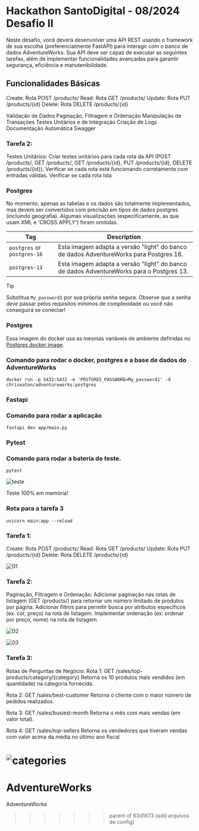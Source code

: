 
# Hackathon SantoDigital - 08/2024 Desafio II

Neste desafio, você deverá desenvolver uma API REST usando o framework de sua escolha (preferencialmente FastAPI) para interagir com o banco de dados AdventureWorks.
Sua API deve ser capaz de executar as seguintes tarefas, além de implementar funcionalidades avançadas para garantir segurança, eficiência e manutenibilidade.

## Funcionalidades Básicas

Create: Rota POST /products/
Read: Rota GET /products/
Update: Rota PUT /products/{id}
Delete: Rota DELETE /products/{id}

Validação de Dados
Paginação, Filtragem e Ordenação
Manipulação de Transações
Testes Unitários e de Integração
Criação de Logs
Documentação Automática Swagger

### Tarefa 2:

Testes Unitários: Criar testes unitários para cada rota da API (POST /products/, GET /products/, GET /products/{id}, PUT /products/{id}, DELETE /products/{id}).
Verificar se cada rota está funcionando corretamente com entradas válidas. Verificar se cada rota lida

### Postgres

No momento, apenas as tabelas e os dados são totalmente implementados, mas devem ser convertidos com precisão em tipos de dados postgres (incluindo geografia).
Algumas visualizações (especificamente, as que usam XML e 'CROSS APPLY') foram omitidas.

| Tag                         | Description                                                                              |
| --------------------------- | ---------------------------------------------------------------------------------------- |
| `postgres` or `postgres-16` | Esta imagem adapta a versão "light" do banco de dados AdventureWorks para Postgres 16.   |
| `postgres-13`               | Esta imagem adapta a versão "light" do banco de dados AdventureWorks para o Postgres 13. |

> [!TIP]
> Substitua `My_password1` por sua própria senha segura. Observe que a senha _deve_ passar pelos requisitos mínimos de complexidade
> ou você não conseguirá se conectar!

### Postgres

Essa imagem do docker usa as mesmas variáveis de ambiente definidas no [Postgres docker image](https://hub.docker.com/_/postgres).

### Comando para rodar o docker, postgres e a base de dados do AdventureWorks

```
docker run -p 5432:5432 -e 'POSTGRES_PASSWORD=My_password1' -d chriseaton/adventureworks:postgres

```

### Fastapi

### Comando para rodar a aplicação

```
fastapi dev app/main.py

```

### Pytest

### Comando para rodar a bateria de teste.

```
pytest

```

![teste](https://github.com/user-attachments/assets/dfcdafe4-da99-4655-9710-52d9f69e57ff)

Teste 100% em memória!

### Rota para a tarefa 3

```
uvicorn main:app --reload

```

### Tarefa 1:

Create: Rota POST /products/
Read: Rota GET /products/
Update: Rota PUT /products/{id}
Delete: Rota DELETE /products/{id}

![01](https://github.com/user-attachments/assets/b4c33416-ffb8-4dcb-bb5f-02c55b5a4e37)

### Tarefa 2:

Paginação, Filtragem e Ordenação: Adicionar paginação nas rotas de listagem (GET /products/) para retornar um número limitado de produtos por página. Adicionar filtros para permitir busca por atributos específicos (ex: cor, preço) na rota de listagem. Implementar ordenação (ex: ordenar por preço, nome) na rota de listagem.

![02](https://github.com/user-attachments/assets/248af641-b829-4859-9c51-834f27bdc6c4)

![03](https://github.com/user-attachments/assets/33c32a6d-3e5b-454a-8372-e9f037f30952)

### Tarefa 3:

Rotas de Perguntas de Negócio:
Rota 1: GET /sales/top-products/category/{category}
Retorna os 10 produtos mais vendidos (em quantidade) na categoria fornecida.

Rota 2: GET /sales/best-customer
Retorna o cliente com o maior número de pedidos realizados.

Rota 3: GET /sales/busiest-month
Retorna o mês com mais vendas (em valor total).

Rota 4: GET /sales/top-sellers
Retorna os vendedores que tiveram vendas com valor acima da média no último ano fiscal

![categories](https://github.com/user-attachments/assets/03565830-1004-4ee6-9666-a7a0d821f61d)
=======
# AdventureWorks
AdventureWorks
>>>>>>> parent of 63d1673 (add arquivos de config)
